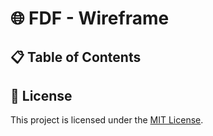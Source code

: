 # 🌐 FDF - Wireframe

## 📋 Table of Contents

## 📜 License

This project is licensed under the [MIT License](LICENSE).

